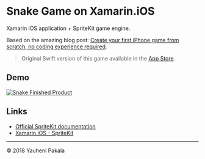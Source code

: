 # Snake Game on Xamarin.iOS
Xamarin iOS application + SpriteKit game engine.

Based on the amazing blog post: [Create your first iPhone game from scratch, no coding experience required](https://medium.com/@gavin9/how-to-build-an-iphone-game-from-scratch-using-spritekit-no-coding-experience-required-bf486568075a).

> Original Swift version of this game available in the [App Store](https://itunes.apple.com/us/app/minimal-snake/id1355406338).

## Demo
[![Snake Finished Product](https://img.youtube.com/vi/c_mCsxVXIJA/0.jpg)](https://www.youtube.com/watch?v=c_mCsxVXIJA)

## Links
- [Official SpriteKit documentation](https://developer.apple.com/documentation/spritekit)
- [Xamarin.iOS - SpriteKit](https://docs.microsoft.com/en-us/xamarin/ios/platform/gaming/spritekit)

---
&copy; 2018 Yauheni Pakala

